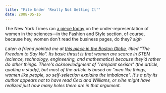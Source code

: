```yaml
---
title: "File Under 'Really Not Getting It'"
date: 2008-05-16
---
```

The New York Times ran <a href="http://www.nytimes.com/2008/05/15/fashion/15WORK.html">a piece today</a> on the under-representation of women in the sciences—in the Fashion and Style section, of course, because hey, women don't read the business pages, do they? *sigh*

<em>Later: a friend pointed me at <a href="http://www.boston.com/bostonglobe/ideas/articles/2008/05/18/the_freedom_to_say_no">this piece in the Boston Globe</a>, titled "The Freedom to Say No". Its basic thrust is that women are scarce in STEM (science, technology, engineering, and mathematics) because they'd rather do other things. There's acknowledgment of "rampant sexism" (the article, quoting a study), but most of the article is based on "men like things, women like people, so self-selection explains the imbalance". It's a pity its author appears not to have read Ceci and Williams, or s/he might have realized just how many holes there are in that argument.</em>
